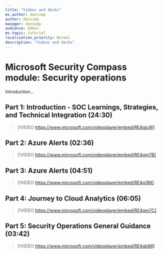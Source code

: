 ```yaml
---
title: "Videos and decks"
ms.author: dansimp
author: dansimp
manager: dansimp
audience: Admin
ms.topic: tutorial
localization_priority: Normal
description: "Videos and decks"
---
```


# Microsoft Security Compass module: Security operations
Introduction...

## Part 1: Introduction - SOC Learnings, Strategies, and Technical Integration (24:30)
> [!VIDEO https://www.microsoft.com/videoplayer/embed/RE4qjuW]

## Part 2: Azure Alerts (02:36)
> [!VIDEO https://www.microsoft.com/videoplayer/embed/RE4qm7B]

## Part 3: Azure Alerts (04:51)
> [!VIDEO https://www.microsoft.com/videoplayer/embed/RE4q3NI]

## Part 4: Journey to Cloud Analytics (06:05)
> [!VIDEO https://www.microsoft.com/videoplayer/embed/RE4qm7C]

## Part 5: Security Operations General Guidance (03:42)
> [!VIDEO https://www.microsoft.com/videoplayer/embed/RE4qbMI]
